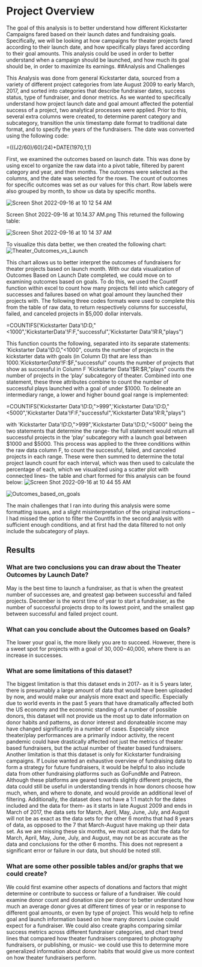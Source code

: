 
# Project Overview
The goal of this analysis is to better understand how different Kickstarter Campaigns fared based on their launch dates and fundraising goals. Specifically, we will be looking at how campaigns for theater projects fared according to their launch date, and how specifically plays fared according to their goal amounts. This analysis could be used in order to better understand when a campaign should be launched, and how much its goal should be, in order to maximize its earnings. 
##Analysis and Challenges

This Analysis was done from general Kickstarter data, sourced from a variety of different project categories from late August 2009 to early March, 2017, and sorted into categories that describe fundraiser dates, success status, type of fundraiser, and donor metrics. As we wanted to specifically understand how project launch date and goal amount affected the potential success of a project, two analytical processes were applied. Prior to this, several extra columns were created, to determine parent category and subcategory, transition the unix timestamp date format to traditional date format, and to specify the years of the fundraisers. The date was converted using the following code:

=(((J2/60)/60)/24)+DATE(1970,1,1)


First, we examined the outcomes based on launch date. This was done by using excel to organize the raw data into a pivot table, filtered by parent category and year, and then months. The outcomes were selected as the columns, and the date was selected for the rows. The count of outcomes for specific outcomes was set as our values for this chart. Row labels were also grouped by month, to show us data by specific months. 

![Screen Shot 2022-09-16 at 10 12 54 AM](https://user-images.githubusercontent.com/112847821/190718486-b36530ff-7e83-461e-83b3-26f95384281b.png)

Screen Shot 2022-09-16 at 10.14.37 AM.png
This returned the following table:

![Screen Shot 2022-09-16 at 10 14 37 AM](https://user-images.githubusercontent.com/112847821/190718467-c6368725-060d-441d-9e15-78841ea550dc.png)

To visualize this data better, we then created the following chart:
![Theater_Outcomes_vs_Launch](https://user-images.githubusercontent.com/112847821/190718089-c24ede9e-9917-4fdf-a6de-eb1df9b1e55f.png)

This chart allows us to better interpret the outcomes of fundraisers for theater projects based on launch month. 
With our data visualization of Outcomes Based on Launch Date completed, we could move on to examining outcomes based on goals. To do this, we used the CountIf function within excel to count how many projects fell into which category of successes and failures based on what goal amount they launched their projects with. The following three codes formats were used to complete this from the table of raw data, to return respectively columns for successful, failed, and canceled projects in $5,000 dollar intervals. 

=COUNTIFS('Kickstarter Data'!$D:$D,"<1000",'KickstarterData'!$F:$F,"successful",'Kickstarter Data'!$R:$R,"plays")

This function counts the following, separated into its separate statements:
‘Kickstarter Data'!$D:$D,"<1000", counts the number of projects in the kickstarter data with goals (in Column D) that are less than $1000.
'KickstarterData'!$F:$F,"successful" counts the number of projects that show as successful in Column F
'Kickstarter Data'!$R:$R,"plays" counts the number of projects in the ‘play’ subcategory of theater. 
Combined into one statement, these three attributes combine to count the number of successful plays launched with a goal of under $1000. To delineate an intermediary range, a lower and higher bound goal range is implemented:

=COUNTIFS('Kickstarter Data'!$D:$D,">999",'Kickstarter Data'!$D:$D,"<5000",'Kickstarter Data'!$F:$F,"successful",'Kickstarter Data'!$R:$R,"plays")

with 'Kickstarter Data'!$D:$D,">999",'Kickstarter Data'!$D:$D,"<5000" being the two statements that determine the range- the full statement would return all successful projects in the ‘play’ subcategory with a launch goal between $1000 and $5000. 
This process was applied to the three conditions within the raw data column F, to count the successful, failed, and canceled projects in each range. These were then summed to determine the total project launch count for each interval, which was then used to calculate the percentage of each, which we visualized using a scatter plot with connected lines- the table and chart formed for this analysis can be found below:
![Screen Shot 2022-09-16 at 10 44 55 AM](https://user-images.githubusercontent.com/112847821/190718057-5b9d8fd3-56d0-4fdd-9dc4-19cc34a0dd9a.png)


![Outcomes_based_on_goals](https://user-images.githubusercontent.com/112847821/190717821-fe0ba6b0-5c4e-4cb7-b39f-bfe3932b4209.png)

The main challenges that I ran into during this analysis were some formatting issues, and a slight misinterpretation of the original instructions – I had missed the option to filter the CountIfs in the second analysis with sufficient enough conditions, and at first had the data filtered to not only include the subcategory of plays. 

## Results


### What are two conclusions you can draw about the Theater Outcomes by Launch Date?
May is the best time to launch a fundraiser, as that is when the greatest number of successes are, and greatest gap between successful and failed projects. December is the worst time of year to start a fundraiser, as the number of successful projects drop to its lowest point, and the smallest gap between successful and failed project count.  
### What can you conclude about the Outcomes based on Goals?
The lower your goal is, the more likely you are to succeed. However, there is a sweet spot for projects with a goal of $30,000-$40,000, where there is an increase in successes. 
### What are some limitations of this dataset?

The biggest limitation is that this dataset ends in 2017- as it is 5 years later, there is presumably a large amount of data that would have been uploaded by now, and would make our analysis more exact and specific. Especially due to world events in the past 5 years that have dramatically affected both the US economy and the economic standing of a number of possible donors, this dataset will not provide us the most up to date information on donor habits and patterns, as donor interest and donateable income may have changed significantly in a number of cases. Especially since theater/play performances are a primarily indoor activity, the recent pandemic could have drastically affected not just the metrics of theater based fundraisers, but the actual number of theater based fundraisers.
Another limitation is that this dataset is only for Kickstarter fundraising campaigns. If Louise wanted an exhaustive overview of fundraising data to form a strategy for future fundraisers, it would be helpful to also include data from other fundraising platforms such as GoFundMe and Patreon. Although these platforms are geared towards slightly different projects, the data could still be useful in understanding trends in how donors choose how much, when, and where to donate, and would provide an additional level of filtering. 
Additionally, the dataset does not have a 1:1 match for the dates included and the data for them- as it starts in late August 2009 and ends in March of 2017, the data sets for March, April, May, June, July, and August will not be as exact as the data sets for the other 6 months that had 8 years of data, as opposed to the 7 that March-August have making up their data set. As we are missing these six months, we must accept that the data for March, April, May, June, July, and August, may not be as accurate as the data and conclusions for the other 6 months. This does not represent a significant error or failure in our data, but should be noted still. 
### What are some other possible tables and/or graphs that we could create?



We could first examine other aspects of donations and factors that might
determine or contribute to success or failure of a fundraiser. We could examine donor count and donation size per donor to better understand how much an average donor gives at different times of year or in response to different goal amounts, or even by type of project. This would help to refine goal and launch information based on how many donors Louise could expect for a fundraiser. 
We could also create graphs comparing similar success metrics across different fundraiser categories, and chart trend lines that compared how theater fundraisers compared to photography fundraisers, or publishing, or music- we could use this to determine more generalized information about donor habits that would give us more context on how theater fundraisers perform. 





